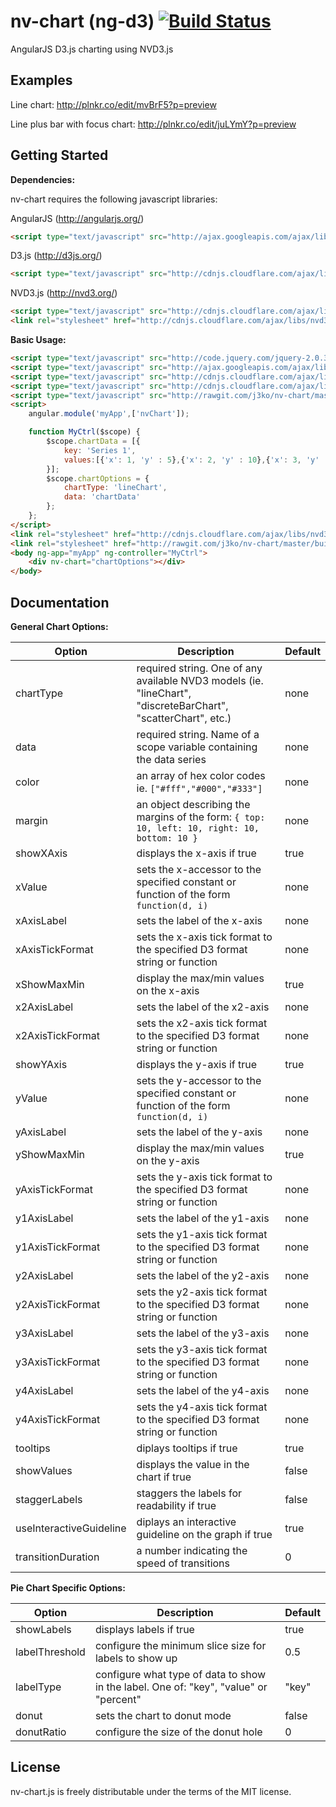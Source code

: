 # nv-chart (ng-d3) [![Build Status](https://travis-ci.org/j3ko/nv-chart.svg?branch=master)](https://travis-ci.org/j3ko/nv-chart)

AngularJS D3.js charting using NVD3.js 

## Examples

Line chart: http://plnkr.co/edit/mvBrF5?p=preview

Line plus bar with focus chart: http://plnkr.co/edit/juLYmY?p=preview


## Getting Started

**Dependencies:**

nv-chart requires the following javascript libraries:

AngularJS (http://angularjs.org/)
```html
<script type="text/javascript" src="http://ajax.googleapis.com/ajax/libs/angularjs/1.2.16/angular.min.js"></script>
```
D3.js (http://d3js.org/)
```html
<script type="text/javascript" src="http://cdnjs.cloudflare.com/ajax/libs/d3/3.4.2/d3.min.js"></script>
```
NVD3.js (http://nvd3.org/)
```html
<script type="text/javascript" src="http://cdnjs.cloudflare.com/ajax/libs/nvd3/1.1.14-beta/nv.d3.js"></script>
<link rel="stylesheet" href="http://cdnjs.cloudflare.com/ajax/libs/nvd3/1.1.14-beta/nv.d3.css" />
```

**Basic Usage:**

```html
<script type="text/javascript" src="http://code.jquery.com/jquery-2.0.3.min.js"></script>
<script type="text/javascript" src="http://ajax.googleapis.com/ajax/libs/angularjs/1.2.16/angular.min.js"></script>
<script type="text/javascript" src="http://cdnjs.cloudflare.com/ajax/libs/d3/3.4.2/d3.min.js"></script>
<script type="text/javascript" src="http://cdnjs.cloudflare.com/ajax/libs/nvd3/1.1.14-beta/nv.d3.js"></script>
<script type="text/javascript" src="http://rawgit.com/j3ko/nv-chart/master/build/nv-chart.min.js"></script>
<script>
    angular.module('myApp',['nvChart']);

	function MyCtrl($scope) {
		$scope.chartData = [{
			key: 'Series 1',
			values:[{'x': 1, 'y' : 5},{'x': 2, 'y' : 10},{'x': 3, 'y' : 15}]
		}];
		$scope.chartOptions = { 
			chartType: 'lineChart',
			data: 'chartData' 
		};
	};
</script>
<link rel="stylesheet" href="http://cdnjs.cloudflare.com/ajax/libs/nvd3/1.1.14-beta/nv.d3.css" />
<link rel="stylesheet" href="http://rawgit.com/j3ko/nv-chart/master/build/nv-chart.min.css" />
<body ng-app="myApp" ng-controller="MyCtrl">
    <div nv-chart="chartOptions"></div>
</body>
```

## Documentation

**General Chart Options:**

| Option | Description | Default |
| ------ | ----------- | ------- |
| chartType | required string. One of any available NVD3 models (ie. "lineChart", "discreteBarChart", "scatterChart", etc.) | none |
| data | required string. Name of a scope variable containing the data series | none | 
| color | an array of hex color codes ie. `["#fff","#000","#333"]` | none|
| margin | an object describing the margins of the form: `{ top: 10, left: 10, right: 10, bottom: 10 }` | none |
| showXAxis | displays the x-axis if true | true |
| xValue | sets the x-accessor to the specified constant or function of the form `function(d, i)` | none |
| xAxisLabel | sets the label of the x-axis | none |
| xAxisTickFormat | sets the x-axis tick format to the specified D3 format string or function | none | 
| xShowMaxMin | display the max/min values on the x-axis | true |
| x2AxisLabel | sets the label of the x2-axis | none |
| x2AxisTickFormat | sets the x2-axis tick format to the specified D3 format string or function | none | 
| showYAxis | displays the y-axis if true | true |
| yValue | sets the y-accessor to the specified constant or function of the form `function(d, i)` | none |
| yAxisLabel | sets the label of the y-axis | none |
| yShowMaxMin | display the max/min values on the y-axis | true |
| yAxisTickFormat | sets the y-axis tick format to the specified D3 format string or function | none | 
| y1AxisLabel | sets the label of the y1-axis | none |
| y1AxisTickFormat | sets the y1-axis tick format to the specified D3 format string or function | none | 
| y2AxisLabel | sets the label of the y2-axis | none |
| y2AxisTickFormat | sets the y2-axis tick format to the specified D3 format string or function | none | 
| y3AxisLabel | sets the label of the y3-axis | none |
| y3AxisTickFormat | sets the y3-axis tick format to the specified D3 format string or function | none | 
| y4AxisLabel | sets the label of the y4-axis | none |
| y4AxisTickFormat | sets the y4-axis tick format to the specified D3 format string or function | none | 
| tooltips | diplays tooltips if true | true |
| showValues | displays the value in the chart if true | false |
| staggerLabels | staggers the labels for readability if true | false |
| useInteractiveGuideline | diplays an interactive guideline on the graph if true | true |
| transitionDuration | a number indicating the speed of transitions | 0 |

**Pie Chart Specific Options:**

| Option | Description | Default |
| ------ | ----------- | ------- |
| showLabels | displays labels if true | true |
| labelThreshold | configure the minimum slice size for labels to show up | 0.5 |
| labelType | configure what type of data to show in the label.  One of: "key", "value" or "percent" | "key" |
| donut | sets the chart to donut mode | false |
| donutRatio | configure the size of the donut hole | 0 |

<!-- **Data Options:** -->

## License
nv-chart.js is freely distributable under the terms of the MIT license.
